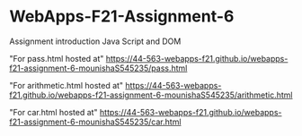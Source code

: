 # WebApps-F21-Assignment-6
Assignment introduction Java Script and DOM

"For pass.html hosted at" <https://44-563-webapps-f21.github.io/webapps-f21-assignment-6-mounishaS545235/pass.html>

"For arithmetic.html hosted at" <https://44-563-webapps-f21.github.io/webapps-f21-assignment-6-mounishaS545235/arithmetic.html>

"For car.html hosted at" <https://44-563-webapps-f21.github.io/webapps-f21-assignment-6-mounishaS545235/car.html>